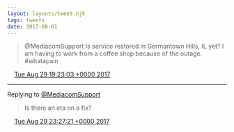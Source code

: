 ```yaml
---
layout: layouts/tweet.njk
tags: tweets
date: 2017-08-01
---
```


> @MediacomSupport Is service restored in Germantown Hills, IL yet? I am having to work from a coffee shop because of the outage\. \#whatapain

<img src="../../media/tweet.ico" width="12" /> [Tue Aug 29 19:23:03 +0000 2017](https://twitter.com/timwasson/status/902612580706942977)

----

Replying to [@MediacomSupport](https://twitter.com/MediacomSupport/status/902671802408747008)

> Is there an eta on a fix?

<img src="../../media/tweet.ico" width="12" /> [Tue Aug 29 23:27:21 +0000 2017](https://twitter.com/timwasson/status/902674059565166592)